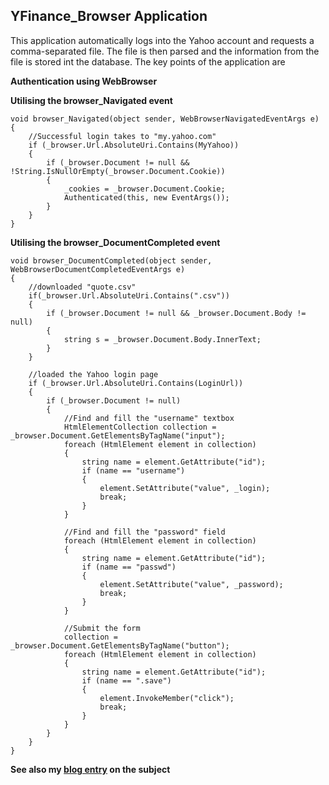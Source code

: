 YFinance_Browser Application
---------------

This application automatically logs into the Yahoo account and requests a comma-separated file. The file is then parsed and the information from the file is stored int the database. The key points of the application are

**Authentication using WebBrowser**

**Utilising the browser_Navigated event**

    void browser_Navigated(object sender, WebBrowserNavigatedEventArgs e)
    {
    	//Successful login takes to "my.yahoo.com"
    	if (_browser.Url.AbsoluteUri.Contains(MyYahoo))
    	{
    		if (_browser.Document != null && !String.IsNullOrEmpty(_browser.Document.Cookie))
    		{
    			_cookies = _browser.Document.Cookie;
    			Authenticated(this, new EventArgs());
    		}
    	}
    }

**Utilising the browser_DocumentCompleted event**

    void browser_DocumentCompleted(object sender, WebBrowserDocumentCompletedEventArgs e)
    {
    	//downloaded "quote.csv"
    	if(_browser.Url.AbsoluteUri.Contains(".csv"))
    	{
    		if (_browser.Document != null && _browser.Document.Body != null)
    		{
    			string s = _browser.Document.Body.InnerText;
    		}
    	}

    	//loaded the Yahoo login page
    	if (_browser.Url.AbsoluteUri.Contains(LoginUrl))
    	{
    		if (_browser.Document != null)
    		{
    			//Find and fill the "username" textbox
    			HtmlElementCollection collection = _browser.Document.GetElementsByTagName("input");
    			foreach (HtmlElement element in collection)
    			{
    				string name = element.GetAttribute("id");
    				if (name == "username")
    				{
    					element.SetAttribute("value", _login);
    					break;
    				}
    			}

    			//Find and fill the "password" field
    			foreach (HtmlElement element in collection)
    			{
    				string name = element.GetAttribute("id");
    				if (name == "passwd")
    				{
    					element.SetAttribute("value", _password);
    					break;
    				}
    			}

    			//Submit the form
    			collection = _browser.Document.GetElementsByTagName("button");
    			foreach (HtmlElement element in collection)
    			{
    				string name = element.GetAttribute("id");
    				if (name == ".save")
    				{
    					element.InvokeMember("click");
    					break;
    				}
    			}
    		}
    	}
    }

**See also my [blog entry] on the subject**

  [blog entry]: http://justmycode.blogspot.com.au/2012/10/automating-website-authentication.html